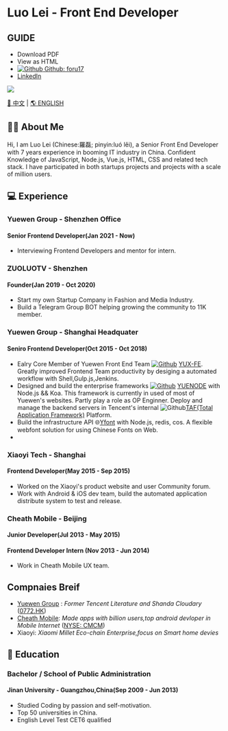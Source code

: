 
# Luo Lei - Front End Developer  

## GUIDE

* Download PDF
* View as HTML
* [![Github](https://static.is26.com/tmp/icons/github.svg)](https://github.com/foru17)[ Github: foru17](https://github.com/foru17)
* [LinkedIn](https://www.linkedin.com/in/luoleiorg/)

![](https://komarev.com/ghpvc/?username=foru17e&color=609927&style=flat-square)

[🐼 中文](https://github.com/foru17) | [🌎 ENGLISH](https://github.com/foru17)

## 👨‍🚀 About Me

Hi, I am Luo Lei (Chinese:羅磊; pinyin:luó lěi), a Senior Front End Developer with 7 years experience in booming IT industry in China. Сonfident Knowledge of JavaScript, Node.js, Vue.js, HTML, CSS and related tech stack. I have participated in both startups projects and projects with a scale of million users. 

## 💻 Experience



### Yuewen Group - Shenzhen Office

#### Senior Frontend Developer(Jan 2021 - Now)

* Interviewing Frontend Developers and mentor for intern.

### ZUOLUOTV - Shenzhen

#### Founder(Jan 2019 - Oct 2020)

* Start my own Startup Company in Fashion and Media Industry.
* Build a Telegram Group BOT helping growing the community to 11K member.

### Yuewen Group - Shanghai Headquater

#### Seniro Frontend Developer(Oct 2015 - Oct 2018)
* Ealry Core Member of Yuewen Front End Team [![Github](https://static.is26.com/tmp/icons/github.svg)](https://github.com/foru17) [YUX-FE](https://github.com/yued-fe). Greatly improved Frontend Team productivity by desiging a automated workflow with Shell,Gulp.js,Jenkins.
* Designed and build the enterprise frameworks [![Github](https://static.is26.com/tmp/icons/github.svg)](https://github.com/foru17) [YUENODE](https://github.com/yued-fe/yuenode) with Node.js && Koa. This framework is currently in used of most of Yuewen's websites. Partly play a role as OP Enginner. Deploy and manage the backend servers in Tencent's internal ![Github](https://static.is26.com/tmp/icons/github.svg)[TAF(Total Application Framework)](https://github.com/gamegrd/taf) Platform.
* Build the infrastructure API 🌐[Yfont](https://webfont.yuewen.com/) with Node.js, redis, cos. A flexible webfont solution for using Chinese Fonts on Web.
* 

### Xiaoyi Tech - Shanghai
#### Frontend Developer(May 2015 - Sep 2015)
* Worked on the Xiaoyi's product website and user Community forum.
* Work with Android & iOS dev team, build the automated application distribute system to test and release.

### Cheath Mobile - Beijing
#### Junior Developer(Jul 2013 - May 2015)
#### Frontend Developer Intern (Nov 2013 - Jun 2014)

* Work in Cheath Mobile UX team.

## Compnaies Breif
* [Yuewen Group](https://ir.yuewen.com/en/index.html) : *Former Tencent Literature and Shanda Cloudary* ([0772.HK](https://finance.yahoo.com/quote/0772.HK))
* [Cheath Mobile](https://www.cmcm.com/en/): *Made apps with billion users,top android devloper in Mobile Internet* ([NYSE: CMCM](https://finance.yahoo.com/quote/CMCM))
* Xiaoyi: *Xiaomi Millet Eco-chain Enterprise,focus on Smart home devies*

## 🏫 Education

### Bachelor / School of Public Administration 

#### Jinan University - Guangzhou,China(Sep 2009 - Jun 2013)
* Studied Coding by passion and self-motivation.
* Top 50 universities in China.
* English Level Test CET6 qualified